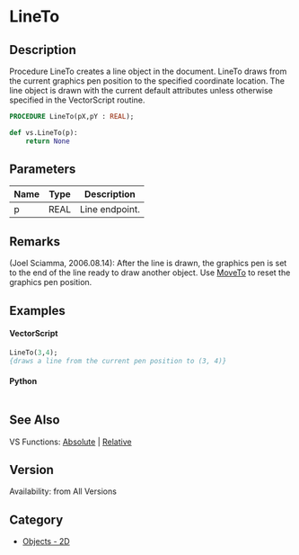 # LineTo

## Description
Procedure LineTo creates a line object in the document. LineTo draws from the current graphics pen position to the specified coordinate location. The line object is drawn with the current default attributes unless otherwise specified in the VectorScript routine.

```pascal
PROCEDURE LineTo(pX,pY : REAL);
```

```python
def vs.LineTo(p):
    return None
```

## Parameters
|Name|Type|Description|
|---|---|---|
|p|REAL|Line endpoint.|

## Remarks
(Joel Sciamma, 2006.08.14): After the line is drawn, the graphics pen is set to the end of the line ready to draw another object. Use [ MoveTo](MoveTo.md) to reset the graphics pen position.

## Examples
#### VectorScript ####
```pascal
LineTo(3,4);
{draws a line from the current pen position to (3, 4)}
```
#### Python ####
```python

```

## See Also
VS Functions: [Absolute](Absolute.md) | [Relative](Relative.md)

## Version
Availability: from All Versions

## Category
* [Objects - 2D](../Categories/Objects%20-%202D.md)
